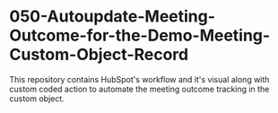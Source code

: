 # 050-Autoupdate-Meeting-Outcome-for-the-Demo-Meeting-Custom-Object-Record
This repository contains HubSpot's workflow and it's visual along with custom coded action to automate the meeting outcome tracking in the custom object.
